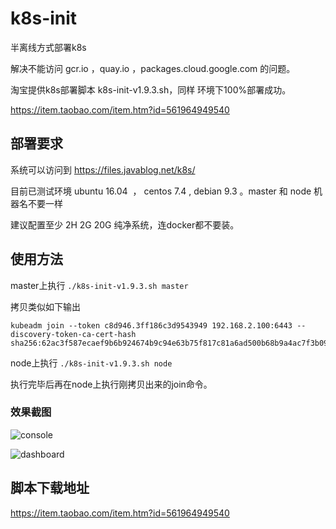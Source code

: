 
# k8s-init

半离线方式部署k8s

解决不能访问  gcr.io ，quay.io ，packages.cloud.google.com 的问题。

淘宝提供k8s部署脚本 k8s-init-v1.9.3.sh，同样 环境下100%部署成功。  

https://item.taobao.com/item.htm?id=561964949540
 

## 部署要求

系统可以访问到 https://files.javablog.net/k8s/ 

目前已测试环境 ubuntu 16.04  ， centos 7.4 , debian 9.3 。master 和 node 机器名不要一样

建议配置至少 2H 2G 20G 纯净系统，连docker都不要装。

## 使用方法 

master上执行 `./k8s-init-v1.9.3.sh master`

拷贝类似如下输出

```
kubeadm join --token c8d946.3ff186c3d9543949 192.168.2.100:6443 --discovery-token-ca-cert-hash sha256:62ac3f587ecaef9b6b924674b9c94e63b75f817c81a6ad500b68b9a4ac7f3b09
```

node上执行 `./k8s-init-v1.9.3.sh node` 

执行完毕后再在node上执行刚拷贝出来的join命令。


### 效果截图


![console](https://img.alicdn.com/imgextra/i2/62227140/TB2sqNUXzQnBKNjSZSgXXXHGXXa_!!62227140.png)

![dashboard](https://img.alicdn.com/imgextra/i3/62227140/TB26g0TXtcnBKNjSZR0XXcFqFXa_!!62227140.png)




## 脚本下载地址

https://item.taobao.com/item.htm?id=561964949540


 
 
